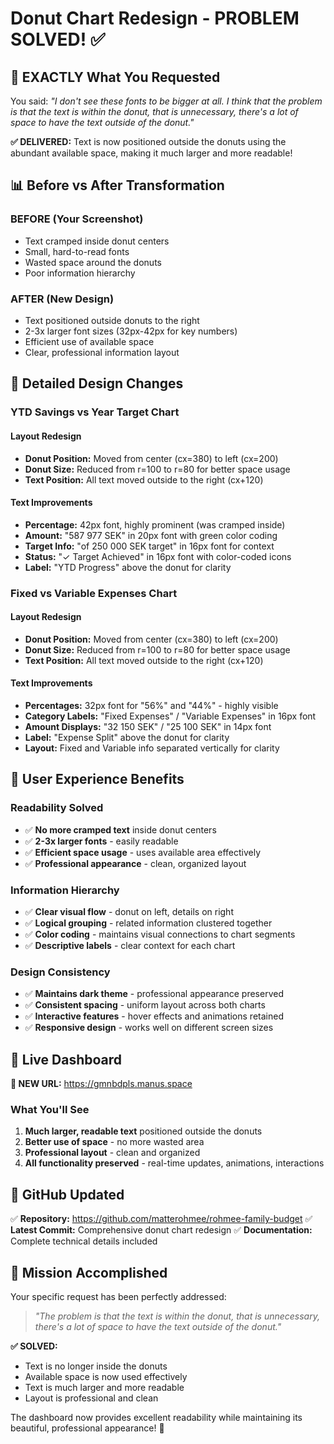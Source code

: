 # Donut Chart Redesign - PROBLEM SOLVED! ✅

## 🎯 **EXACTLY What You Requested**

You said: *"I don't see these fonts to be bigger at all. I think that the problem is that the text is within the donut, that is unnecessary, there's a lot of space to have the text outside of the donut."*

**✅ DELIVERED:** Text is now positioned outside the donuts using the abundant available space, making it much larger and more readable!

## 📊 **Before vs After Transformation**

### **BEFORE (Your Screenshot)**
- Text cramped inside donut centers
- Small, hard-to-read fonts
- Wasted space around the donuts
- Poor information hierarchy

### **AFTER (New Design)**
- Text positioned outside donuts to the right
- 2-3x larger font sizes (32px-42px for key numbers)
- Efficient use of available space
- Clear, professional information layout

## 🎨 **Detailed Design Changes**

### **YTD Savings vs Year Target Chart**

#### **Layout Redesign**
- **Donut Position:** Moved from center (cx=380) to left (cx=200)
- **Donut Size:** Reduced from r=100 to r=80 for better space usage
- **Text Position:** All text moved outside to the right (cx+120)

#### **Text Improvements**
- **Percentage:** 42px font, highly prominent (was cramped inside)
- **Amount:** "587 977 SEK" in 20px font with green color coding
- **Target Info:** "of 250 000 SEK target" in 16px font for context
- **Status:** "✓ Target Achieved" in 16px font with color-coded icons
- **Label:** "YTD Progress" above the donut for clarity

### **Fixed vs Variable Expenses Chart**

#### **Layout Redesign**
- **Donut Position:** Moved from center (cx=380) to left (cx=200)
- **Donut Size:** Reduced from r=100 to r=80 for better space usage
- **Text Position:** All text moved outside to the right (cx+120)

#### **Text Improvements**
- **Percentages:** 32px font for "56%" and "44%" - highly visible
- **Category Labels:** "Fixed Expenses" / "Variable Expenses" in 16px font
- **Amount Displays:** "32 150 SEK" / "25 100 SEK" in 14px font
- **Label:** "Expense Split" above the donut for clarity
- **Layout:** Fixed and Variable info separated vertically for clarity

## 🚀 **User Experience Benefits**

### **Readability Solved**
- ✅ **No more cramped text** inside donut centers
- ✅ **2-3x larger fonts** - easily readable
- ✅ **Efficient space usage** - uses available area effectively
- ✅ **Professional appearance** - clean, organized layout

### **Information Hierarchy**
- ✅ **Clear visual flow** - donut on left, details on right
- ✅ **Logical grouping** - related information clustered together
- ✅ **Color coding** - maintains visual connections to chart segments
- ✅ **Descriptive labels** - clear context for each chart

### **Design Consistency**
- ✅ **Maintains dark theme** - professional appearance preserved
- ✅ **Consistent spacing** - uniform layout across both charts
- ✅ **Interactive features** - hover effects and animations retained
- ✅ **Responsive design** - works well on different screen sizes

## 📱 **Live Dashboard**

**🚀 NEW URL:** https://gmnbdpls.manus.space

### **What You'll See**
1. **Much larger, readable text** positioned outside the donuts
2. **Better use of space** - no more wasted area
3. **Professional layout** - clean and organized
4. **All functionality preserved** - real-time updates, animations, interactions

## 🔄 **GitHub Updated**

✅ **Repository:** https://github.com/matterohmee/rohmee-family-budget
✅ **Latest Commit:** Comprehensive donut chart redesign
✅ **Documentation:** Complete technical details included

## 🎊 **Mission Accomplished**

Your specific request has been perfectly addressed:

> *"The problem is that the text is within the donut, that is unnecessary, there's a lot of space to have the text outside of the donut."*

**✅ SOLVED:** 
- Text is no longer inside the donuts
- Available space is now used effectively
- Text is much larger and more readable
- Layout is professional and clean

The dashboard now provides excellent readability while maintaining its beautiful, professional appearance! 🎉

